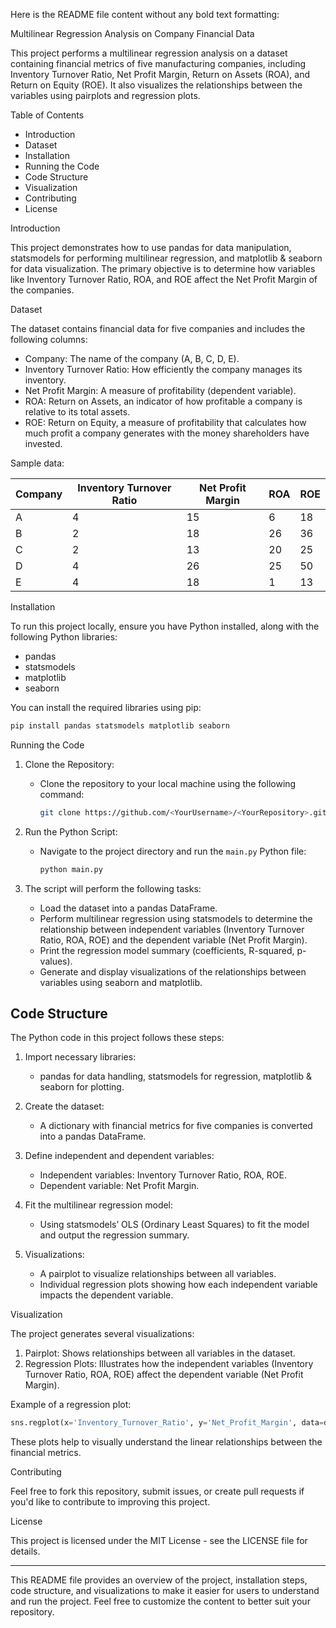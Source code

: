 Here is the README file content without any bold text formatting:

 Multilinear Regression Analysis on Company Financial Data

This project performs a multilinear regression analysis on a dataset containing financial metrics of five manufacturing companies, including Inventory Turnover Ratio, Net Profit Margin, Return on Assets (ROA), and Return on Equity (ROE). It also visualizes the relationships between the variables using pairplots and regression plots.

 Table of Contents

- Introduction
- Dataset
- Installation
- Running the Code
- Code Structure
- Visualization
- Contributing
- License

 Introduction

This project demonstrates how to use pandas for data manipulation, statsmodels for performing multilinear regression, and matplotlib & seaborn for data visualization. The primary objective is to determine how variables like Inventory Turnover Ratio, ROA, and ROE affect the Net Profit Margin of the companies.

Dataset

The dataset contains financial data for five companies and includes the following columns:
- Company: The name of the company (A, B, C, D, E).
- Inventory Turnover Ratio: How efficiently the company manages its inventory.
- Net Profit Margin: A measure of profitability (dependent variable).
- ROA: Return on Assets, an indicator of how profitable a company is relative to its total assets.
- ROE: Return on Equity, a measure of profitability that calculates how much profit a company generates with the money shareholders have invested.

Sample data:

| Company | Inventory Turnover Ratio | Net Profit Margin | ROA | ROE |
|---------|--------------------------|-------------------|-----|-----|
| A       | 4                        | 15                | 6   | 18  |
| B       | 2                        | 18                | 26  | 36  |
| C       | 2                        | 13                | 20  | 25  |
| D       | 4                        | 26                | 25  | 50  |
| E       | 4                        | 18                | 1   | 13  |

 Installation

To run this project locally, ensure you have Python installed, along with the following Python libraries:
- pandas
- statsmodels
- matplotlib
- seaborn

You can install the required libraries using pip:

```bash
pip install pandas statsmodels matplotlib seaborn
```

 Running the Code

1. Clone the Repository:
   - Clone the repository to your local machine using the following command:
     ```bash
     git clone https://github.com/<YourUsername>/<YourRepository>.git
     ```

2. Run the Python Script:
   - Navigate to the project directory and run the `main.py` Python file:
     ```bash
     python main.py
     ```

3. The script will perform the following tasks:
   - Load the dataset into a pandas DataFrame.
   - Perform multilinear regression using statsmodels to determine the relationship between independent variables (Inventory Turnover Ratio, ROA, ROE) and the dependent variable (Net Profit Margin).
   - Print the regression model summary (coefficients, R-squared, p-values).
   - Generate and display visualizations of the relationships between variables using seaborn and matplotlib.

## Code Structure

The Python code in this project follows these steps:

1. Import necessary libraries:
   - pandas for data handling, statsmodels for regression, matplotlib & seaborn for plotting.
   
2. Create the dataset:
   - A dictionary with financial metrics for five companies is converted into a pandas DataFrame.

3. Define independent and dependent variables:
   - Independent variables: Inventory Turnover Ratio, ROA, ROE.
   - Dependent variable: Net Profit Margin.

4. Fit the multilinear regression model:
   - Using statsmodels’ OLS (Ordinary Least Squares) to fit the model and output the regression summary.

5. Visualizations:
   - A pairplot to visualize relationships between all variables.
   - Individual regression plots showing how each independent variable impacts the dependent variable.

Visualization

The project generates several visualizations:
1. Pairplot: Shows relationships between all variables in the dataset.
2. Regression Plots: Illustrates how the independent variables (Inventory Turnover Ratio, ROA, ROE) affect the dependent variable (Net Profit Margin).

Example of a regression plot:
```python
sns.regplot(x='Inventory_Turnover_Ratio', y='Net_Profit_Margin', data=df)
```

These plots help to visually understand the linear relationships between the financial metrics.

Contributing

Feel free to fork this repository, submit issues, or create pull requests if you'd like to contribute to improving this project.

 License

This project is licensed under the MIT License - see the LICENSE file for details.

---

This README file provides an overview of the project, installation steps, code structure, and visualizations to make it easier for users to understand and run the project. Feel free to customize the content to better suit your repository.
